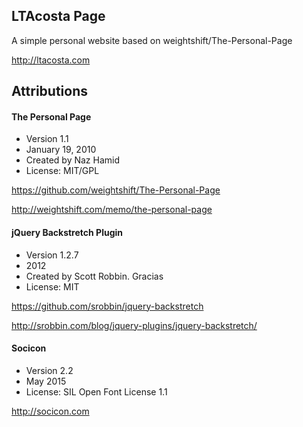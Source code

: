 ## LTAcosta Page

A simple personal website based on weightshift/The-Personal-Page

http://ltacosta.com



## Attributions

#### The Personal Page
- Version 1.1
- January 19, 2010
- Created by Naz Hamid
- License: MIT/GPL

https://github.com/weightshift/The-Personal-Page

http://weightshift.com/memo/the-personal-page


#### jQuery Backstretch Plugin
- Version 1.2.7
- 2012
- Created by Scott Robbin. Gracias
- License: MIT

https://github.com/srobbin/jquery-backstretch

http://srobbin.com/blog/jquery-plugins/jquery-backstretch/


#### Socicon
- Version 2.2
- May 2015
- License: SIL Open Font License 1.1

http://socicon.com
